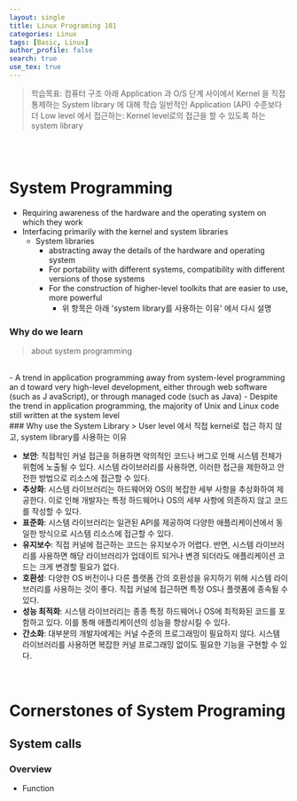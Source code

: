 ```yaml
---
layout: single
title: Linux Programing 101
categories: Linux
tags: [Basic, Linux]
author_profile: false
search: true
use_tex: true
---
```





> 학습목표:  컴퓨터 구조 아래 Application 과 O/S 단계 사이에서 Kernel 을 직접 통제하는 System library 에 대해 학습
> 일반적인 Application (API) 수준보다 더 Low level 에서 접근하는: Kernel level로의 접근을 할 수 있도록 하는 system library
>
<br><br>

# System Programming
- Requiring awareness of the hardware and the operating system on which they work
- Interfacing primarily with the kernel and system libraries
  - System libraries
    - abstracting away the details of the hardware and operating system
    - For portability with different systems, compatibility with different versions of those systems
    - For the construction of higher-level toolkits that are easier to use, more powerful
      - 위 항목은 아래 'system library를 사용하는 이유' 에서 다시 설명

### Why do we learn
> about system programming
<br>
- A trend in application programming away from system-level programming an d toward very high-level development, either through web software (such as J avaScript), or through managed code (such as Java)
- Despite the trend in application programming, the majority of Unix and Linux code still written at the system level

<br>
### Why use the System Library
> User level 에서 직접 kernel로 접근 하지 않고, system library를 사용하는 이유
<br>

- **보안**: 직접적인 커널 접근을 허용하면 악의적인 코드나 버그로 인해 시스템 전체가 위험에 노출될 수 있다. 시스템 라이브러리를 사용하면, 이러한 접근을 제한하고 안전한 방법으로 리소스에 접근할 수 있다.
- **추상화**: 시스템 라이브러리는 하드웨어와 OS의 복잡한 세부 사항을 추상화하여 제공한다. 이로 인해 개발자는 특정 하드웨어나 OS의 세부 사항에 의존하지 않고 코드를 작성할 수 있다.
- **표준화**: 시스템 라이브러리는 일관된 API를 제공하여 다양한 애플리케이션에서 동일한 방식으로 시스템 리소스에 접근할 수 있다.
- **유지보수**: 직접 커널에 접근하는 코드는 유지보수가 어렵다. 반면, 시스템 라이브러리를 사용하면 해당 라이브러리가 업데이트 되거나 변경 되더라도 애플리케이션 코드는 크게 변경할 필요가 없다.
- **호환성**: 다양한 OS 버전이나 다른 플랫폼 간의 호환성을 유지하기 위해 시스템 라이브러리를 사용하는 것이 좋다. 직접 커널에 접근하면 특정 OS나 플랫폼에 종속될 수 있다.
- **성능 최적화**: 시스템 라이브러리는 종종 특정 하드웨어나 OS에 최적화된 코드를 포함하고 있다. 이를 통해 애플리케이션의 성능을 향상시킬 수 있다.
- **간소화**: 대부분의 개발자에게는 커널 수준의 프로그래밍이 필요하지 않다. 시스템 라이브러리를 사용하면 복잡한 커널 프로그래밍 없이도 필요한 기능을 구현할 수 있다.
  <br><br>
  <br>

# Cornerstones of System Programing

## System calls

### Overview
- Function